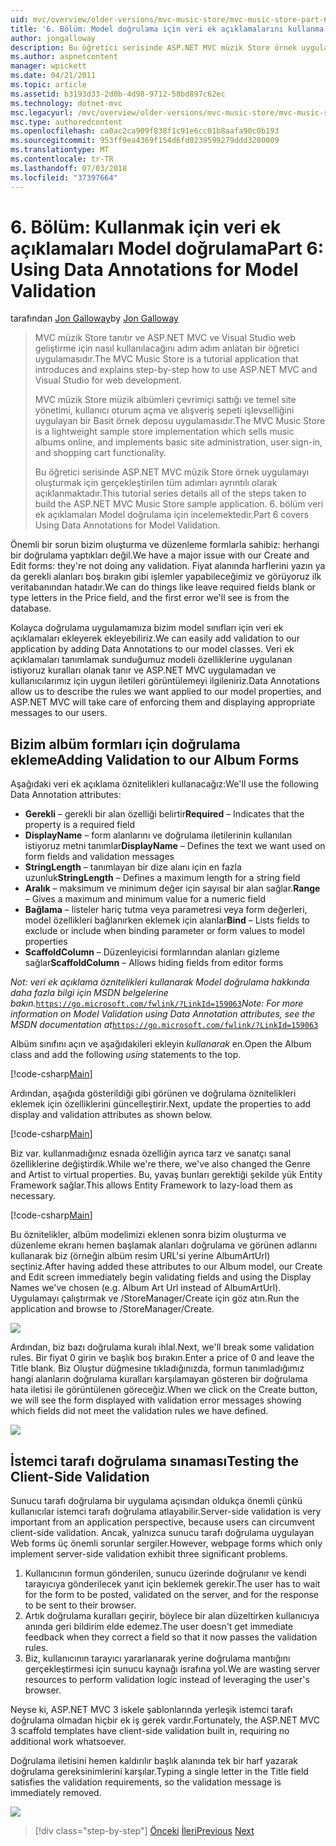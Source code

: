 ```yaml
---
uid: mvc/overview/older-versions/mvc-music-store/mvc-music-store-part-6
title: '6. Bölüm: Model doğrulama için veri ek açıklamalarını kullanma | Microsoft Docs'
author: jongalloway
description: Bu öğretici serisinde ASP.NET MVC müzik Store örnek uygulamayı oluşturmak için gerçekleştirilen tüm adımları ayrıntılı olarak açıklanmaktadır. 6. bölüm veri ek açıklamaları Model için V incelemektedir...
ms.author: aspnetcontent
manager: wpickett
ms.date: 04/21/2011
ms.topic: article
ms.assetid: b3193d33-2d0b-4d98-9712-58bd897c62ec
ms.technology: dotnet-mvc
msc.legacyurl: /mvc/overview/older-versions/mvc-music-store/mvc-music-store-part-6
msc.type: authoredcontent
ms.openlocfilehash: ca0ac2ca909f838f1c91e6cc01b8aafa90c0b193
ms.sourcegitcommit: 953ff9ea4369f154d6fd0239599279ddd3280009
ms.translationtype: MT
ms.contentlocale: tr-TR
ms.lasthandoff: 07/03/2018
ms.locfileid: "37397664"
---
```

<a name="part-6-using-data-annotations-for-model-validation"></a><span data-ttu-id="298d2-104">6. Bölüm: Kullanmak için veri ek açıklamaları Model doğrulama</span><span class="sxs-lookup"><span data-stu-id="298d2-104">Part 6: Using Data Annotations for Model Validation</span></span>
====================
<span data-ttu-id="298d2-105">tarafından [Jon Galloway](https://github.com/jongalloway)</span><span class="sxs-lookup"><span data-stu-id="298d2-105">by [Jon Galloway](https://github.com/jongalloway)</span></span>

> <span data-ttu-id="298d2-106">MVC müzik Store tanıtır ve ASP.NET MVC ve Visual Studio web geliştirme için nasıl kullanılacağını adım adım anlatan bir öğretici uygulamasıdır.</span><span class="sxs-lookup"><span data-stu-id="298d2-106">The MVC Music Store is a tutorial application that introduces and explains step-by-step how to use ASP.NET MVC and Visual Studio for web development.</span></span>  
>   
> <span data-ttu-id="298d2-107">MVC müzik Store müzik albümleri çevrimiçi sattığı ve temel site yönetimi, kullanıcı oturum açma ve alışveriş sepeti işlevselliğini uygulayan bir Basit örnek deposu uygulamasıdır.</span><span class="sxs-lookup"><span data-stu-id="298d2-107">The MVC Music Store is a lightweight sample store implementation which sells music albums online, and implements basic site administration, user sign-in, and shopping cart functionality.</span></span>  
>   
> <span data-ttu-id="298d2-108">Bu öğretici serisinde ASP.NET MVC müzik Store örnek uygulamayı oluşturmak için gerçekleştirilen tüm adımları ayrıntılı olarak açıklanmaktadır.</span><span class="sxs-lookup"><span data-stu-id="298d2-108">This tutorial series details all of the steps taken to build the ASP.NET MVC Music Store sample application.</span></span> <span data-ttu-id="298d2-109">6. bölüm veri ek açıklamaları Model doğrulama için incelemektedir.</span><span class="sxs-lookup"><span data-stu-id="298d2-109">Part 6 covers Using Data Annotations for Model Validation.</span></span>


<span data-ttu-id="298d2-110">Önemli bir sorun bizim oluşturma ve düzenleme formlarla sahibiz: herhangi bir doğrulama yaptıkları değil.</span><span class="sxs-lookup"><span data-stu-id="298d2-110">We have a major issue with our Create and Edit forms: they're not doing any validation.</span></span> <span data-ttu-id="298d2-111">Fiyat alanında harflerini yazın ya da gerekli alanları boş bırakın gibi işlemler yapabileceğimiz ve görüyoruz ilk veritabanından hatadır.</span><span class="sxs-lookup"><span data-stu-id="298d2-111">We can do things like leave required fields blank or type letters in the Price field, and the first error we'll see is from the database.</span></span>

<span data-ttu-id="298d2-112">Kolayca doğrulama uygulamamıza bizim model sınıfları için veri ek açıklamaları ekleyerek ekleyebiliriz.</span><span class="sxs-lookup"><span data-stu-id="298d2-112">We can easily add validation to our application by adding Data Annotations to our model classes.</span></span> <span data-ttu-id="298d2-113">Veri ek açıklamaları tanımlamak sunduğumuz modeli özelliklerine uygulanan istiyoruz kuralları olanak tanır ve ASP.NET MVC uygulamadan ve kullanıcılarımız için uygun iletileri görüntülemeyi ilgileniriz.</span><span class="sxs-lookup"><span data-stu-id="298d2-113">Data Annotations allow us to describe the rules we want applied to our model properties, and ASP.NET MVC will take care of enforcing them and displaying appropriate messages to our users.</span></span>

## <a name="adding-validation-to-our-album-forms"></a><span data-ttu-id="298d2-114">Bizim albüm formları için doğrulama ekleme</span><span class="sxs-lookup"><span data-stu-id="298d2-114">Adding Validation to our Album Forms</span></span>

<span data-ttu-id="298d2-115">Aşağıdaki veri ek açıklama öznitelikleri kullanacağız:</span><span class="sxs-lookup"><span data-stu-id="298d2-115">We'll use the following Data Annotation attributes:</span></span>

- <span data-ttu-id="298d2-116">**Gerekli** – gerekli bir alan özelliği belirtir</span><span class="sxs-lookup"><span data-stu-id="298d2-116">**Required** – Indicates that the property is a required field</span></span>
- <span data-ttu-id="298d2-117">**DisplayName** – form alanlarını ve doğrulama iletilerinin kullanılan istiyoruz metni tanımlar</span><span class="sxs-lookup"><span data-stu-id="298d2-117">**DisplayName** – Defines the text we want used on form fields and validation messages</span></span>
- <span data-ttu-id="298d2-118">**StringLength** – tanımlayan bir dize alanı için en fazla uzunluk</span><span class="sxs-lookup"><span data-stu-id="298d2-118">**StringLength** – Defines a maximum length for a string field</span></span>
- <span data-ttu-id="298d2-119">**Aralık** – maksimum ve minimum değer için sayısal bir alan sağlar.</span><span class="sxs-lookup"><span data-stu-id="298d2-119">**Range** – Gives a maximum and minimum value for a numeric field</span></span>
- <span data-ttu-id="298d2-120">**Bağlama** – listeler hariç tutma veya parametresi veya form değerleri, model özellikleri bağlanırken eklemek için alanlar</span><span class="sxs-lookup"><span data-stu-id="298d2-120">**Bind** – Lists fields to exclude or include when binding parameter or form values to model properties</span></span>
- <span data-ttu-id="298d2-121">**ScaffoldColumn** – Düzenleyicisi formlarından alanları gizleme sağlar</span><span class="sxs-lookup"><span data-stu-id="298d2-121">**ScaffoldColumn** – Allows hiding fields from editor forms</span></span>

<span data-ttu-id="298d2-122">*Not: veri ek açıklama öznitelikleri kullanarak Model doğrulama hakkında daha fazla bilgi için MSDN belgelerine bakın.*[`https://go.microsoft.com/fwlink/?LinkId=159063`](https://go.microsoft.com/fwlink/?LinkId=159063)</span><span class="sxs-lookup"><span data-stu-id="298d2-122">*Note: For more information on Model Validation using Data Annotation attributes, see the MSDN documentation at*[`https://go.microsoft.com/fwlink/?LinkId=159063`](https://go.microsoft.com/fwlink/?LinkId=159063)</span></span>

<span data-ttu-id="298d2-123">Albüm sınıfını açın ve aşağıdakileri ekleyin *kullanarak* en.</span><span class="sxs-lookup"><span data-stu-id="298d2-123">Open the Album class and add the following *using* statements to the top.</span></span>

[!code-csharp[Main](mvc-music-store-part-6/samples/sample1.cs)]

<span data-ttu-id="298d2-124">Ardından, aşağıda gösterildiği gibi görünen ve doğrulama öznitelikleri eklemek için özelliklerini güncelleştirir.</span><span class="sxs-lookup"><span data-stu-id="298d2-124">Next, update the properties to add display and validation attributes as shown below.</span></span>

[!code-csharp[Main](mvc-music-store-part-6/samples/sample2.cs)]

<span data-ttu-id="298d2-125">Biz var. kullanmadığınız esnada özelliğin ayrıca tarz ve sanatçı sanal özelliklerine değiştirdik.</span><span class="sxs-lookup"><span data-stu-id="298d2-125">While we're there, we've also changed the Genre and Artist to virtual properties.</span></span> <span data-ttu-id="298d2-126">Bu, yavaş bunları gerektiği şekilde yük Entity Framework sağlar.</span><span class="sxs-lookup"><span data-stu-id="298d2-126">This allows Entity Framework to lazy-load them as necessary.</span></span>

[!code-csharp[Main](mvc-music-store-part-6/samples/sample3.cs)]

<span data-ttu-id="298d2-127">Bu öznitelikler, albüm modelimizi eklenen sonra bizim oluşturma ve düzenleme ekranı hemen başlamak alanları doğrulama ve görünen adlarını kullanarak biz (örneğin albüm resim URL'si yerine AlbumArtUrl) seçtiniz.</span><span class="sxs-lookup"><span data-stu-id="298d2-127">After having added these attributes to our Album model, our Create and Edit screen immediately begin validating fields and using the Display Names we've chosen (e.g. Album Art Url instead of AlbumArtUrl).</span></span> <span data-ttu-id="298d2-128">Uygulamayı çalıştırmak ve /StoreManager/Create için göz atın.</span><span class="sxs-lookup"><span data-stu-id="298d2-128">Run the application and browse to /StoreManager/Create.</span></span>

![](mvc-music-store-part-6/_static/image1.png)

<span data-ttu-id="298d2-129">Ardından, biz bazı doğrulama kuralı ihlal.</span><span class="sxs-lookup"><span data-stu-id="298d2-129">Next, we'll break some validation rules.</span></span> <span data-ttu-id="298d2-130">Bir fiyat 0 girin ve başlık boş bırakın.</span><span class="sxs-lookup"><span data-stu-id="298d2-130">Enter a price of 0 and leave the Title blank.</span></span> <span data-ttu-id="298d2-131">Biz Oluştur düğmesine tıkladığınızda, formun tanımladığımız hangi alanların doğrulama kuralları karşılamayan gösteren bir doğrulama hata iletisi ile görüntülenen göreceğiz.</span><span class="sxs-lookup"><span data-stu-id="298d2-131">When we click on the Create button, we will see the form displayed with validation error messages showing which fields did not meet the validation rules we have defined.</span></span>

![](mvc-music-store-part-6/_static/image2.png)

## <a name="testing-the-client-side-validation"></a><span data-ttu-id="298d2-132">İstemci tarafı doğrulama sınaması</span><span class="sxs-lookup"><span data-stu-id="298d2-132">Testing the Client-Side Validation</span></span>

<span data-ttu-id="298d2-133">Sunucu tarafı doğrulama bir uygulama açısından oldukça önemli çünkü kullanıcılar istemci tarafı doğrulama atlayabilir.</span><span class="sxs-lookup"><span data-stu-id="298d2-133">Server-side validation is very important from an application perspective, because users can circumvent client-side validation.</span></span> <span data-ttu-id="298d2-134">Ancak, yalnızca sunucu tarafı doğrulama uygulayan Web forms üç önemli sorunlar sergiler.</span><span class="sxs-lookup"><span data-stu-id="298d2-134">However, webpage forms which only implement server-side validation exhibit three significant problems.</span></span>

1. <span data-ttu-id="298d2-135">Kullanıcının formun gönderilen, sunucu üzerinde doğrulanır ve kendi tarayıcıya gönderilecek yanıt için beklemek gerekir.</span><span class="sxs-lookup"><span data-stu-id="298d2-135">The user has to wait for the form to be posted, validated on the server, and for the response to be sent to their browser.</span></span>
2. <span data-ttu-id="298d2-136">Artık doğrulama kuralları geçirir, böylece bir alan düzeltirken kullanıcıya anında geri bildirim elde edemez.</span><span class="sxs-lookup"><span data-stu-id="298d2-136">The user doesn't get immediate feedback when they correct a field so that it now passes the validation rules.</span></span>
3. <span data-ttu-id="298d2-137">Biz, kullanıcının tarayıcı yararlanarak yerine doğrulama mantığını gerçekleştirmesi için sunucu kaynağı israfına yol.</span><span class="sxs-lookup"><span data-stu-id="298d2-137">We are wasting server resources to perform validation logic instead of leveraging the user's browser.</span></span>

<span data-ttu-id="298d2-138">Neyse ki, ASP.NET MVC 3 iskele şablonlarında yerleşik istemci tarafı doğrulama olmadan hiçbir ek iş gerek vardır.</span><span class="sxs-lookup"><span data-stu-id="298d2-138">Fortunately, the ASP.NET MVC 3 scaffold templates have client-side validation built in, requiring no additional work whatsoever.</span></span>

<span data-ttu-id="298d2-139">Doğrulama iletisini hemen kaldırılır başlık alanında tek bir harf yazarak doğrulama gereksinimlerini karşılar.</span><span class="sxs-lookup"><span data-stu-id="298d2-139">Typing a single letter in the Title field satisfies the validation requirements, so the validation message is immediately removed.</span></span>

![](mvc-music-store-part-6/_static/image3.png)


> [!div class="step-by-step"]
> <span data-ttu-id="298d2-140">[Önceki](mvc-music-store-part-5.md)
> [İleri](mvc-music-store-part-7.md)</span><span class="sxs-lookup"><span data-stu-id="298d2-140">[Previous](mvc-music-store-part-5.md)
[Next](mvc-music-store-part-7.md)</span></span>
